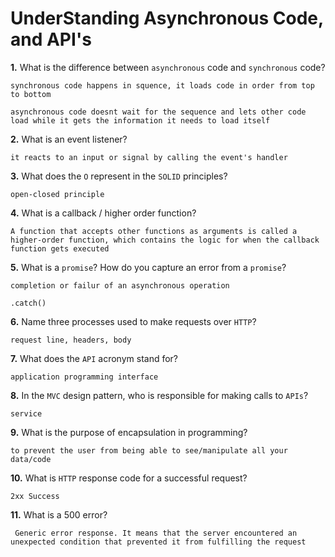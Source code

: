 # UnderStanding Asynchronous Code, and API's

**1.** What is the difference between `asynchronous` code and `synchronous` code?
<!-- enter you answer in the space below -->
```
synchronous code happens in squence, it loads code in order from top to bottom

asynchronous code doesnt wait for the sequence and lets other code load while it gets the information it needs to load itself
```
**2.** What is an event listener?
<!-- enter you answer in the space below -->
```
it reacts to an input or signal by calling the event's handler
```
**3.** What does the `O` represent in the `SOLID` principles?
<!-- enter you answer in the space below -->
```
open-closed principle
```
**4.** What is a callback / higher order function?
<!-- enter you answer in the space below -->
```
A function that accepts other functions as arguments is called a higher-order function, which contains the logic for when the callback function gets executed
```
**5.** What is a `promise`? How do you capture an error from a `promise`?
<!-- enter you answer in the space below -->
```
completion or failur of an asynchronous operation

.catch()
```
**6.** Name three processes used to make requests over `HTTP`?
<!-- enter you answer in the space below -->
```
request line, headers, body
```
**7.** What does the `API` acronym stand for?
<!-- enter you answer in the space below -->
```
application programming interface
```
**8.** In the `MVC` design pattern, who is responsible for making calls to `APIs`?
<!-- enter you answer in the space below -->
```
service
```
**9.** What is the purpose of encapsulation in programming?
<!-- enter you answer in the space below -->
```
to prevent the user from being able to see/manipulate all your data/code
```
**10.** What is `HTTP` response code for a successful request?
<!-- enter you answer in the space below -->
```
2xx Success
```
**11.** What is a 500 error?
<!-- enter you answer in the space below -->
```
 Generic error response. It means that the server encountered an unexpected condition that prevented it from fulfilling the request
```